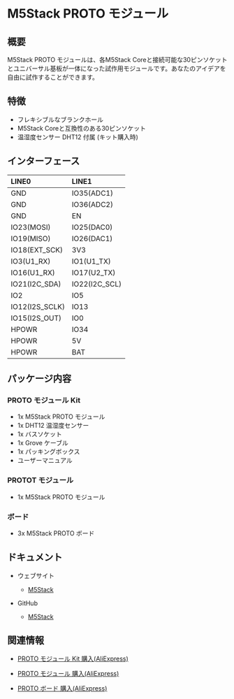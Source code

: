 # M5Stack PROTO モジュール

## 概要

M5Stack PROTO モジュールは、各M5Stack Coreと接続可能な30ピンソケットとユニバーサル基板が一体になった試作用モジュールです。あなたのアイデアを自由に試作することができます。

## 特徴

- フレキシブルなブランクホール
- M5Stack Coreと互換性のある30ピンソケット
- 温湿度センサー DHT12 付属 (キット購入時)

## インターフェース

| LINE0            | LINE1            |
|:---|:---|
| GND              | IO35(ADC1)       |
| GND              | IO36(ADC2)       |
| GND              | EN               |
| IO23(MOSI)       | IO25(DAC0)       |
| IO19(MISO)       | IO26(DAC1)       |
| IO18(EXT_SCK)    | 3V3              |
| IO3(U1_RX)       | IO1(U1_TX)       |
| IO16(U1_RX)      | IO17(U2_TX)      |
| IO21(I2C_SDA)    | IO22(I2C_SCL)    |
| IO2              | IO5              |
| IO12(I2S_SCLK)   | IO13             |
| IO15(I2S_OUT)    | IO0              |
| HPOWR            | IO34             |
| HPOWR            | 5V               |
| HPOWR            | BAT              |

## パッケージ内容

### PROTO モジュール Kit

- 1x M5Stack PROTO モジュール
- 1x DHT12 温湿度センサー
- 1x バスソケット
- 1x Grove ケーブル
- 1x パッキングボックス
- ユーザーマニュアル

### PROTOT モジュール

- 1x M5Stack PROTO モジュール

### ボード

- 3x M5Stack PROTO ボード

## ドキュメント

- ウェブサイト
  - [M5Stack](https://m5stack.com)

- GitHub
  - [M5Stack](https://github.com/m5stack/M5Stack)

## 関連情報

- [PROTO モジュール Kit 購入(AliExpress)](https://ja.aliexpress.com/store/product/M5Stack-Official-Experimental-Proto-Board-Set-included-DHT12-Bus-Socke-Grove-Cable-for-ESP32-Basic-Kit/3226069_32841004439.html)

- [PROTO モジュール 購入(AliExpress)](https://www.aliexpress.com/store/product/M5Stack-Official-Stock-Offer-Proto-Module-Proto-Board-with-Extension-Bus-Socket-for-Arduino-ESP32-Development/3226069_32843231933.html)

- [PROTO ボード 購入(AliExpress)](https://www.aliexpress.com/store/product/M5Stack-Official-Core-Development-of-Experimental-Proto-Board-suitable-for-ESP32-Basic-Kit-and-Mpu9250-Kit/3226069_32837180999.html)
